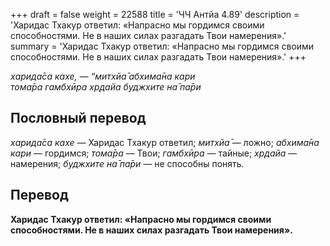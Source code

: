 +++
draft = false
weight = 22588
title = 'ЧЧ Антйа 4.89'
description = 'Харидас Тхакур ответил: «Напрасно мы гордимся своими способностями. Не в наших силах разгадать Твои намерения».'
summary = 'Харидас Тхакур ответил: «Напрасно мы гордимся своими способностями. Не в наших силах разгадать Твои намерения».'
+++

_харида̄са кахе, — “митхйа̄ абхима̄на кари  
тома̄ра гамбхӣра хр̣дайа буджхите на̄ па̄ри_

## Пословный перевод

_харида̄са_ _кахе_ — Харидас Тхакур ответил; _митхйа̄_ — ложно; _абхима̄на_ _кари_ — гордимся; _тома̄ра_ — Твои; _гамбхӣра_ — тайные; _хр̣дайа_ — намерения; _буджхите_ _на̄_ _па̄ри_ — не способны понять.

## Перевод

**Харидас Тхакур ответил: «Напрасно мы гордимся своими способностями. Не в наших силах разгадать Твои намерения».**
